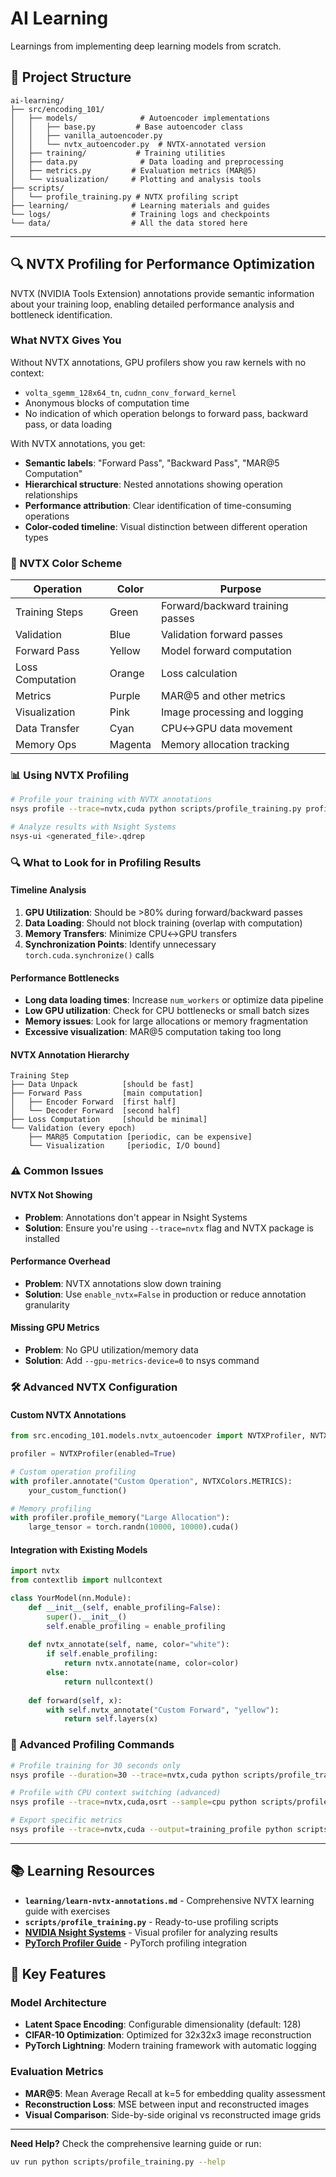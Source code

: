 # AI Learning

Learnings from implementing deep learning models from scratch.

## 📁 Project Structure

```
ai-learning/
├── src/encoding_101/
│   ├── models/              # Autoencoder implementations
│   │   ├── base.py         # Base autoencoder class
│   │   ├── vanilla_autoencoder.py
│   │   └── nvtx_autoencoder.py  # NVTX-annotated version
│   ├── training/           # Training utilities
│   ├── data.py              # Data loading and preprocessing
│   ├── metrics.py         # Evaluation metrics (MAR@5)
│   └── visualization/     # Plotting and analysis tools
├── scripts/
│   └── profile_training.py # NVTX profiling script
├── learning/              # Learning materials and guides
└── logs/                  # Training logs and checkpoints
└── data/                  # All the data stored here
```

---

## 🔍 NVTX Profiling for Performance Optimization

NVTX (NVIDIA Tools Extension) annotations provide semantic information about your training loop, enabling detailed performance analysis and bottleneck identification.

### What NVTX Gives You

Without NVTX annotations, GPU profilers show you raw kernels with no context:
- `volta_sgemm_128x64_tn`, `cudnn_conv_forward_kernel`
- Anonymous blocks of computation time
- No indication of which operation belongs to forward pass, backward pass, or data loading

With NVTX annotations, you get:
- **Semantic labels**: "Forward Pass", "Backward Pass", "MAR@5 Computation"
- **Hierarchical structure**: Nested annotations showing operation relationships
- **Performance attribution**: Clear identification of time-consuming operations
- **Color-coded timeline**: Visual distinction between different operation types

### 🎨 NVTX Color Scheme

| Operation | Color | Purpose |
|-----------|-------|---------|
| Training Steps | Green | Forward/backward training passes |
| Validation | Blue | Validation forward passes |
| Forward Pass | Yellow | Model forward computation |
| Loss Computation | Orange | Loss calculation |
| Metrics | Purple | MAR@5 and other metrics |
| Visualization | Pink | Image processing and logging |
| Data Transfer | Cyan | CPU↔GPU data movement |
| Memory Ops | Magenta | Memory allocation tracking |

### 📊 Using NVTX Profiling

```bash
# Profile your training with NVTX annotations
nsys profile --trace=nvtx,cuda python scripts/profile_training.py profile

# Analyze results with Nsight Systems
nsys-ui <generated_file>.qdrep
```

### 🔍 What to Look for in Profiling Results

#### Timeline Analysis
1. **GPU Utilization**: Should be >80% during forward/backward passes
2. **Data Loading**: Should not block training (overlap with computation)
3. **Memory Transfers**: Minimize CPU↔GPU transfers
4. **Synchronization Points**: Identify unnecessary `torch.cuda.synchronize()` calls

#### Performance Bottlenecks
- **Long data loading times**: Increase `num_workers` or optimize data pipeline
- **Low GPU utilization**: Check for CPU bottlenecks or small batch sizes
- **Memory issues**: Look for large allocations or memory fragmentation
- **Excessive visualization**: MAR@5 computation taking too long

#### NVTX Annotation Hierarchy
```
Training Step
├── Data Unpack          [should be fast]
├── Forward Pass         [main computation]
│   ├── Encoder Forward  [first half]
│   └── Decoder Forward  [second half]
├── Loss Computation     [should be minimal]
└── Validation (every epoch)
    ├── MAR@5 Computation [periodic, can be expensive]
    └── Visualization     [periodic, I/O bound]
```

### ⚠️ Common Issues

#### NVTX Not Showing
- **Problem**: Annotations don't appear in Nsight Systems
- **Solution**: Ensure you're using `--trace=nvtx` flag and NVTX package is installed

#### Performance Overhead
- **Problem**: NVTX annotations slow down training
- **Solution**: Use `enable_nvtx=False` in production or reduce annotation granularity

#### Missing GPU Metrics
- **Problem**: No GPU utilization/memory data
- **Solution**: Add `--gpu-metrics-device=0` to nsys command

### 🛠️ Advanced NVTX Configuration

#### Custom NVTX Annotations

```python
from src.encoding_101.models.nvtx_autoencoder import NVTXProfiler, NVTXColors

profiler = NVTXProfiler(enabled=True)

# Custom operation profiling
with profiler.annotate("Custom Operation", NVTXColors.METRICS):
    your_custom_function()

# Memory profiling
with profiler.profile_memory("Large Allocation"):
    large_tensor = torch.randn(10000, 10000).cuda()
```

#### Integration with Existing Models

```python
import nvtx
from contextlib import nullcontext

class YourModel(nn.Module):
    def __init__(self, enable_profiling=False):
        super().__init__()
        self.enable_profiling = enable_profiling
    
    def nvtx_annotate(self, name, color="white"):
        if self.enable_profiling:
            return nvtx.annotate(name, color=color)
        else:
            return nullcontext()
    
    def forward(self, x):
        with self.nvtx_annotate("Custom Forward", "yellow"):
            return self.layers(x)
```

### 🧪 Advanced Profiling Commands

```bash
# Profile training for 30 seconds only
nsys profile --duration=30 --trace=nvtx,cuda python scripts/profile_training.py profile

# Profile with CPU context switching (advanced)
nsys profile --trace=nvtx,cuda,osrt --sample=cpu python scripts/profile_training.py profile

# Export specific metrics
nsys profile --trace=nvtx,cuda --output=training_profile python scripts/profile_training.py profile
```

---

## 📚 Learning Resources

- **`learning/learn-nvtx-annotations.md`** - Comprehensive NVTX learning guide with exercises
- **`scripts/profile_training.py`** - Ready-to-use profiling scripts
- **[NVIDIA Nsight Systems](https://developer.nvidia.com/nsight-systems)** - Visual profiler for analyzing results
- **[PyTorch Profiler Guide](https://pytorch.org/tutorials/recipes/recipes/profiler_recipe.html)** - PyTorch profiling integration

## 🎯 Key Features

### Model Architecture
- **Latent Space Encoding**: Configurable dimensionality (default: 128)
- **CIFAR-10 Optimization**: Optimized for 32x32x3 image reconstruction
- **PyTorch Lightning**: Modern training framework with automatic logging

### Evaluation Metrics
- **MAR@5**: Mean Average Recall at k=5 for embedding quality assessment
- **Reconstruction Loss**: MSE between input and reconstructed images
- **Visual Comparison**: Side-by-side original vs reconstructed image grids

---

**Need Help?** Check the comprehensive learning guide or run:
```bash
uv run python scripts/profile_training.py --help
```
